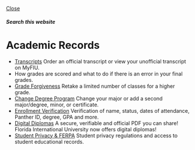[ Close ](https://onestop.fiu.edu/registration/academic-records/index.html)
##### Search this website
# Academic Records
  * [Transcripts](https://onestop.fiu.edu/registration/academic-records/transcripts/index.html)
Order an official transcript or view your unofficial transcript on MyFIU.
  * How grades are scored and what to do if there is an error in your final grades.
  * [Grade Forgiveness](https://onestop.fiu.edu/registration/academic-records/grade-forgiveness/index.html)
Retake a limited number of classes for a higher grade.
  * [Change Degree Program](https://onestop.fiu.edu/registration/academic-records/change-degree-program/index.html)
Change your major or add a second major/degree, minor, or certificate.
  * [Enrollment Verification](https://onestop.fiu.edu/registration/academic-records/enrollment-verification/index.html)
Verification of name, status, dates of attendance, Panther ID, degree, GPA and more.
  * [Digital Diplomas](https://onestop.fiu.edu/registration/academic-records/digital-diplomas/index.html)
A secure, verifiable and official PDF you can share! Florida International University now offers digital diplomas!
  * [Student Privacy & FERPA](https://onestop.fiu.edu/registration/personal-records/student-privacy-ferpa/index.html)
Student privacy regulations and access to student educational records.


